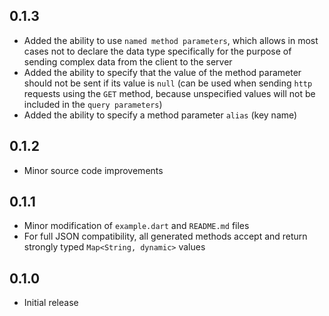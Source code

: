 ## 0.1.3

- Added the ability to use `named method parameters`, which allows in most cases not to declare the data type specifically for the purpose of sending complex data from the client to the server
- Added the ability to specify that the value of the method parameter should not be sent if its value is `null` (can be used when sending `http` requests using the `GET` method, because unspecified values will not be included in the `query parameters`)
- Added the ability to specify a method parameter `alias` (key name)

## 0.1.2

- Minor source code improvements

## 0.1.1

- Minor modification of `example.dart` and `README.md` files
- For full JSON compatibility, all generated methods accept and return strongly typed `Map<String, dynamic>` values

## 0.1.0

- Initial release
